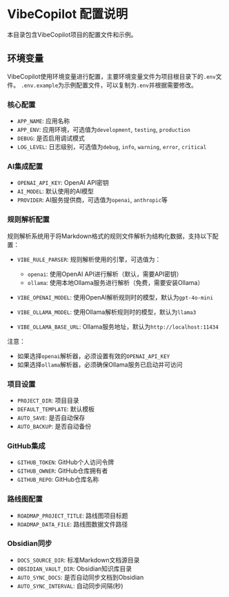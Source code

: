 # VibeCopilot 配置说明

本目录包含VibeCopilot项目的配置文件和示例。

## 环境变量

VibeCopilot使用环境变量进行配置，主要环境变量文件为项目根目录下的`.env`文件。
`.env.example`为示例配置文件，可以复制为`.env`并根据需要修改。

### 核心配置

- `APP_NAME`: 应用名称
- `APP_ENV`: 应用环境，可选值为`development`, `testing`, `production`
- `DEBUG`: 是否启用调试模式
- `LOG_LEVEL`: 日志级别，可选值为`debug`, `info`, `warning`, `error`, `critical`

### AI集成配置

- `OPENAI_API_KEY`: OpenAI API密钥
- `AI_MODEL`: 默认使用的AI模型
- `PROVIDER`: AI服务提供商，可选值为`openai`, `anthropic`等

### 规则解析配置

规则解析系统用于将Markdown格式的规则文件解析为结构化数据，支持以下配置：

- `VIBE_RULE_PARSER`: 规则解析使用的引擎，可选值为：
  - `openai`: 使用OpenAI API进行解析（默认，需要API密钥）
  - `ollama`: 使用本地Ollama服务进行解析（免费，需要安装Ollama）

- `VIBE_OPENAI_MODEL`: 使用OpenAI解析规则时的模型，默认为`gpt-4o-mini`
- `VIBE_OLLAMA_MODEL`: 使用Ollama解析规则时的模型，默认为`llama3`
- `VIBE_OLLAMA_BASE_URL`: Ollama服务地址，默认为`http://localhost:11434`

注意：

- 如果选择`openai`解析器，必须设置有效的`OPENAI_API_KEY`
- 如果选择`ollama`解析器，必须确保Ollama服务已启动并可访问

### 项目设置

- `PROJECT_DIR`: 项目目录
- `DEFAULT_TEMPLATE`: 默认模板
- `AUTO_SAVE`: 是否自动保存
- `AUTO_BACKUP`: 是否自动备份

### GitHub集成

- `GITHUB_TOKEN`: GitHub个人访问令牌
- `GITHUB_OWNER`: GitHub仓库拥有者
- `GITHUB_REPO`: GitHub仓库名称

### 路线图配置

- `ROADMAP_PROJECT_TITLE`: 路线图项目标题
- `ROADMAP_DATA_FILE`: 路线图数据文件路径

### Obsidian同步

- `DOCS_SOURCE_DIR`: 标准Markdown文档源目录
- `OBSIDIAN_VAULT_DIR`: Obsidian知识库目录
- `AUTO_SYNC_DOCS`: 是否自动同步文档到Obsidian
- `AUTO_SYNC_INTERVAL`: 自动同步间隔(秒)
